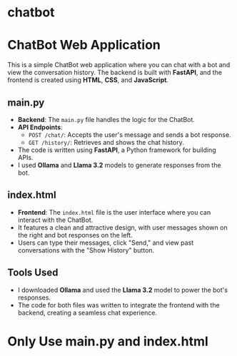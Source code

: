 # chatbot

# ChatBot Web Application

This is a simple ChatBot web application where you can chat with a bot and view the conversation history. The backend is built with **FastAPI**, and the frontend is created using **HTML**, **CSS**, and **JavaScript**.

## main.py

- **Backend**: The `main.py` file handles the logic for the ChatBot.
- **API Endpoints**:
  - `POST /chat/`: Accepts the user's message and sends a bot response.
  - `GET /history/`: Retrieves and shows the chat history.
- The code is written using **FastAPI**, a Python framework for building APIs.
- I used **Ollama** and **Llama 3.2** models to generate responses from the bot.

## index.html

- **Frontend**: The `index.html` file is the user interface where you can interact with the ChatBot.
- It features a clean and attractive design, with user messages shown on the right and bot responses on the left.
- Users can type their messages, click "Send," and view past conversations with the "Show History" button.

## Tools Used

- I downloaded **Ollama** and used the **Llama 3.2** model to power the bot's responses.
- The code for both files was written to integrate the frontend with the backend, creating a seamless chat experience.

# Only Use main.py and index.html 
